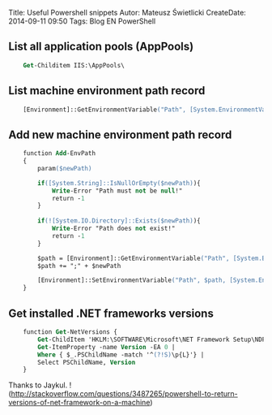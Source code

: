 Title: Useful Powershell snippets
Autor: Mateusz Świetlicki
CreateDate: 2014-09-11 09:50
Tags:	Blog
		EN
		PowerShell

List all application pools (AppPools)
-------------------------------------

```ps
	Get-Childitem IIS:\AppPools\
```

List machine environment path record
--------------------------------------

```ps
	[Environment]::GetEnvironmentVariable("Path", [System.EnvironmentVariableTarget]::Machine).Split(";")
```

Add new machine environment path record
--------------------------------------

```ps
	function Add-EnvPath
	{
	    param($newPath)

	    if([System.String]::IsNullOrEmpty($newPath)){
	        Write-Error "Path must not be null!"
	        return -1
	    }
	    
	    if(![System.IO.Directory]::Exists($newPath)){
	        Write-Error "Path does not exist!"
	        return -1
	    }

	    $path = [Environment]::GetEnvironmentVariable("Path", [System.EnvironmentVariableTarget]::Machine)
		$path += ";" + $newPath

	    [Environment]::SetEnvironmentVariable("Path", $path, [System.EnvironmentVariableTarget]::Machine)
	}
```

Get installed .NET frameworks versions
--------------------------------------

```ps
	function Get-NetVersions {
	    Get-ChildItem 'HKLM:\SOFTWARE\Microsoft\NET Framework Setup\NDP' -recurse |
	    Get-ItemProperty -name Version -EA 0 |
	    Where { $_.PSChildName -match '^(?!S)\p{L}'} |
	    Select PSChildName, Version
	}
```

Thanks to Jaykul. !(http://stackoverflow.com/questions/3487265/powershell-to-return-versions-of-net-framework-on-a-machine)